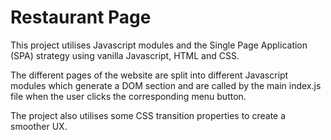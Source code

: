 # Restaurant Page
This project utilises Javascript modules and the Single Page Application (SPA) strategy using vanilla Javascript, HTML and CSS.

The different pages of the website are split into different Javascript modules which generate a DOM section and are called by the main index.js file when the user clicks the corresponding menu button.

The project also utilises some CSS transition properties to create a smoother UX.
